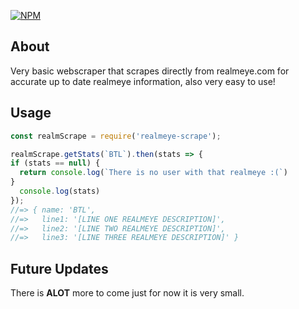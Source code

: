 [![NPM](https://nodei.co/npm/realmeye-scrape.png)](https://nodei.co/npm/realmeye-scrape/)
## About
Very basic webscraper that scrapes directly from realmeye.com for accurate up to date realmeye information, also very easy to use!

## Usage
```javascript
const realmScrape = require('realmeye-scrape');

realmScrape.getStats(`BTL`).then(stats => {
if (stats == null) { 
  return console.log(`There is no user with that realmeye :(`)
}
  console.log(stats)
});
//=> { name: 'BTL',
//=>   line1: '[LINE ONE REALMEYE DESCRIPTION]', 
//=>   line2: '[LINE TWO REALMEYE DESCRIPTION]', 
//=>   line3: '[LINE THREE REALMEYE DESCRIPTION]' } 
```
## Future Updates
There is **ALOT** more to come just for now it is very small.
